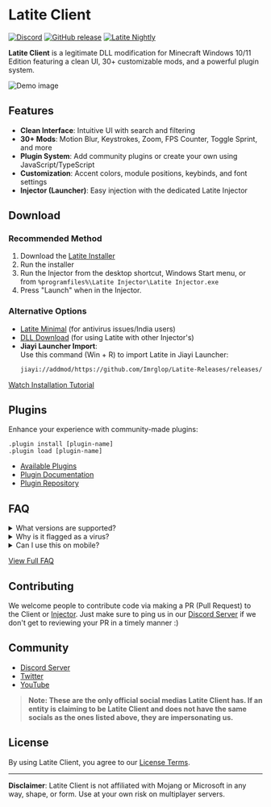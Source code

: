 # Latite Client
[![Discord](https://img.shields.io/discord/885656043521179680)](https://discord.gg/GpV3w5tyBs)
[![GitHub release](https://img.shields.io/github/v/release/Imrglop/Latite-Releases)](https://github.com/Imrglop/Latite-Releases/releases/latest)
[![Latite Nightly](https://github.com/LatiteClient/Latite/actions/workflows/nightly-build.yml/badge.svg)](https://github.com/LatiteClient/Latite/actions/workflows/nightly-build.yml)

**Latite Client** is a legitimate DLL modification for Minecraft Windows 10/11 Edition featuring a clean UI, 30+ customizable mods, and a powerful plugin system.

![Demo image](https://github.com/user-attachments/assets/0862d42f-ac15-4bd6-9395-536ce27d7ed4)

## Features
- **Clean Interface**: Intuitive UI with search and filtering
- **30+ Mods**: Motion Blur, Keystrokes, Zoom, FPS Counter, Toggle Sprint, and more
- **Plugin System**: Add community plugins or create your own using JavaScript/TypeScript
- **Customization**: Accent colors, module positions, keybinds, and font settings
- **Injector (Launcher)**: Easy injection with the dedicated Latite Injector

## Download
### Recommended Method
1. Download the [Latite Installer](https://github.com/Imrglop/Latite-Releases/raw/main/injector/Installer.exe)
2. Run the installer
3. Run the Injector from the desktop shortcut, Windows Start menu, or from `%programfiles%\Latite Injector\Latite Injector.exe`
4. Press "Launch" when in the Injector.

### Alternative Options
- [Latite Minimal](https://latite-client.is-from.space/r/Latite_Minimal.exe) (for antivirus issues/India users)
- [DLL Download](https://github.com/Imrglop/Latite-Releases/releases/latest/download/Latite.dll) (for using Latite with other Injector's)
- **Jiayi Launcher Import**:  
  Use this command (Win + R) to import Latite in Jiayi Launcher:
  ```bash
  jiayi://addmod/https://github.com/Imrglop/Latite-Releases/releases/latest/download/Latite.dll
  ```

[Watch Installation Tutorial](https://youtu.be/h3v849ayuZY)

## Plugins
Enhance your experience with community-made plugins:
```console
.plugin install [plugin-name]
.plugin load [plugin-name]
```
- [Available Plugins](https://latite.net/plugins/)
- [Plugin Documentation](https://latitescripting.github.io)
- [Plugin Repository](https://github.com/LatiteScripting/Scripts)

## FAQ
<details>
<summary>What versions are supported?</summary>
Currently supports:
- 1.21.92
- 1.21.90
</details>

<details>
<summary>Why is it flagged as a virus?</summary>
This is a false positive due to DLL injection techniques. Latite is completely safe. <a href="https://latite.net/#faq">Learn more</a>
</details>

<details>
<summary>Can I use this on mobile?</summary>
No — check out our Android project <a href="https://atlasclient.net">Atlas Client</a> instead.
</details>

[View Full FAQ](https://latiteclient.com/#faq)

## Contributing
We welcome people to contribute code via making a PR (Pull Request) to the Client or [Injector](https://github.com/Plextora/LatiteInjector). Just make sure to ping us in our [Discord Server](https://discord.gg/GpV3w5tyBs) if we don't get to reviewing your PR in a timely manner :)

## Community
- [Discord Server](https://discord.gg/GpV3w5tyBs)
- [Twitter](https://twitter.com/LatiteClient)
- [YouTube](https://youtube.com/@LatiteClientMC)

> **Note: These are the only official social medias Latite Client has. If an entity is claiming to be Latite Client and does not have the same socials as the ones listed above, they are impersonating us.**

## License
By using Latite Client, you agree to our [License Terms](https://raw.githubusercontent.com/LatiteClient/Latite/refs/heads/master/LICENSE).

---------------------------

**Disclaimer**: Latite Client is not affiliated with Mojang or Microsoft in any way, shape, or form. Use at your own risk on multiplayer servers.
